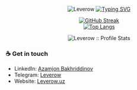 <!--------------------------------  /// 

# Sardorbek Akhmedov

<p align="center">
<img src="https://raw.githubusercontent.com/leverow/leverow/main/cover_leverow.png" alt="Sardorbek"/>
<a href="https://github.com/pattisoj"><img alt="Typing SVG" src="https://readme-typing-svg.herokuapp.com?font=IBM+Plex+Sans&size=25&duration=4500&color=BCB1F7&center=true&width=500&lines=Hi,+I'm+Sardorbek+Akhmedov+👋;.Net+Enthusiast;Nice+to+meet+you!" /> </a> </p>

<div align="center">

[![GitHub Streak](https://streak-stats.demolab.com/?user=Sardorbecakhmedov&theme=dark)](https://github.com/Sardorbecakhmedov/)<br/>
[![Top Langs](https://github-readme-stats.vercel.app/api/top-langs/?username=Sardorbecakhmedov&text_color=ffffff&text_bold=true&title_color=e3289c&bg_color=2b213a&card_width=495px)](https://github.com/Sardorbecakhmedov/)</div>


<p align="center"><img src="https://github-readme-stats.vercel.app/api?username=Sardorbecakhmedov&show_icons=true&theme=synthwave" alt="Sardorbek :: Profile Stats" /></p>



  ------------------------------->


<p align="center">
<img src="./cover_leverow.png" alt="Leverow"/>
<a href="https://github.com/pattisoj"><img alt="Typing SVG" src="https://readme-typing-svg.herokuapp.com?font=IBM+Plex+Sans&size=25&duration=4500&color=BCB1F7&center=true&width=500&lines=Hi,+I'm+Azamjon+Bakhriddinov+👋;.Net+Enthusiast;Nice+to+meet+you!" /> </a> </p>

<div align="center">

[![GitHub Streak](https://streak-stats.demolab.com/?user=leverow&theme=dark)](https://github.com/leverow/)<br/>
[![Top Langs](https://github-readme-stats.vercel.app/api/top-langs/?username=leverow&text_color=ffffff&text_bold=true&title_color=e3289c&bg_color=2b213a&card_width=495px&hide=html,css)](https://github.com/leverow/)</div>


<p align="center"><img src="https://github-readme-stats.vercel.app/api?username=Leverow&show_icons=true&theme=synthwave" alt="Leverow :: Profile Stats" /></p>

### ☕ Get in touch
- LinkedIn: <a href = "https://www.linkedin.com/in/leverow/">Azamjon Bakhriddinov</a>
- Telegram: <a href = "https://t.me/leverow">Leverow</a>
- Website: <a href = "https://leverow.uz">Leverow.uz</a>
<br>

